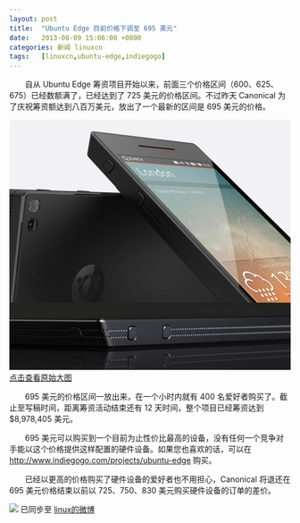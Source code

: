 ```yaml
---
layout: post
title:	"Ubuntu Edge 目前价格下调至 695 美元"
date:	2013-08-09 15:06:00 +0800 
categories:	新闻 linuxcn 
tags:	[linuxcn,ubuntu-edge,indiegogo]
---
```



　　自从 Ubuntu Edge 筹资项目开始以来，前面三个价格区间（600、625、675）已经数额满了，已经达到了 725 美元的价格区间。不过昨天 Canonical 为了庆祝筹资额达到八百万美元，放出了一个最新的区间是 695 美元的价格。


[![](/Asserts/Images/album/201308/09/1046548m0aa6admg660gw0.jpg)  
点击查看原始大图](https://img.linux.net.cn/Asserts/Images/album/201308/09/1046548m0aa6admg660gw0.jpg)


　　695 美元的价格区间一放出来，在一个小时内就有 400 名爱好者购买了。截止至写稿时间，距离筹资活动结束还有 12 天时间，整个项目已经筹资达到 $8,978,405 美元。


　　695 美元可以购买到一个目前为止性价比最高的设备，没有任何一个竞争对手能以这个价格提供这样配置的硬件设备。如果您也喜欢的话，可以在 <http://www.indiegogo.com/projects/ubuntu-edge> 购买。


　　已经以更高的价格购买了硬件设备的爱好者也不用担心，Canonical 将退还在 695 美元价格结束以前以 725、750、830 美元购买硬件设备的订单的差价。


![](https://img.linux.net.cn/xwb/images/bgimg/icon_logo.png) 已同步至 [linux的微博](http://weibo.com/1772191555)
